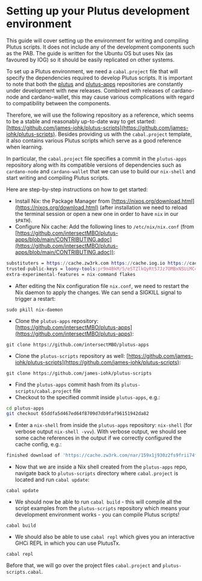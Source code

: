 # Setting up your Plutus development environment

This guide will cover setting up the environment for writing and compiling Plutus scripts. It does not include any of the development components such as the PAB. The guide is written for the Ubuntu OS but uses Nix (as favoured by IOG) so it should be easily replicated on other systems.

To set up a Plutus environment, we need a `cabal.project` file that will specify the dependencies required to develop Plutus scripts. It is important to note that both the [plutus](https://github.com/intersectMBO/plutus) and [plutus-apps](https://github.com/intersectMBO/plutus-apps) repositories are constantly under development with new releases. Combined with releases of cardano-node and cardano-wallet, this may cause various complications with regard to compatibility between the components.

Therefore, we will use the following repository as a reference, which seems to be a stable and reasonably up-to-date way to get started: [https://github.com/james-iohk/plutus-scripts](https://github.com/james-iohk/plutus-scripts). Besides providing us with the `cabal.project` template, it also contains various Plutus scripts which serve as a good reference when learning.

In particular, the `cabal.project` file specifies a commit in the `plutus-apps` repository along with its compatible versions of dependencies such as `cardano-node` and `cardano-wallet` that we can use to build our `nix-shell` and start writing and compiling Plutus scripts.

Here are step-by-step instructions on how to get started:

* Install Nix: the Package Manager from [https://nixos.org/download.html](https://nixos.org/download.html) (after installation we need to reload the terminal session or open a new one in order to have `nix` in our `$PATH`).
* Configure Nix cache: Add the following lines to `/etc/nix/nix.conf` (from [https://github.com/intersectMBO/plutus-apps/blob/main/CONTRIBUTING.adoc](https://github.com/intersectMBO/plutus-apps/blob/main/CONTRIBUTING.adoc)):

```nix
substituters = https://cache.zw3rk.com https://cache.iog.io https://cache.nixos.org/
trusted-public-keys = loony-tools:pr9m4BkM/5/eSTZlkQyRt57Jz7OMBxNSUiMC4FkcNfk= hydra.iohk.io:f/Ea+s+dFdN+3Y/G+FDgSq+a5NEWhJGzdjvKNGv0/EQ= cache.nixos.org-1:6NCHdD59X431o0gWypbMrAURkbJ16ZPMQFGspcDShjY=
extra-experimental-features = nix-command flakes
```

* After editing the Nix configuration file `nix.conf`, we need to restart the Nix daemon to apply the changes. We can send a SIGKILL signal to trigger a restart:

```
sudo pkill nix-daemon
```

* Clone the `plutus-apps` repository: [https://github.com/intersectMBO/plutus-apps](https://github.com/intersectMBO/plutus-apps):

```git
git clone https://github.com/intersectMBO/plutus-apps
```

* Clone the `plutus-scripts` repository as well: [https://github.com/james-iohk/plutus-scripts](https://github.com/james-iohk/plutus-scripts):

```git
git clone https://github.com/james-iohk/plutus-scripts
```

* Find the `plutus-apps` commit hash from its `plutus-scripts/cabal.project` file
* Checkout to the specified commit inside `plutus-apps`, e.g.:

```bash
cd plutus-apps
git checkout 65ddfa5d467ed64f8709d7db9faf96151942da82
```

* Enter a `nix-shell` from inside the `plutus-apps` repository: `nix-shell` (for verbose output `nix-shell -vvv`). With verbose output, we should see some cache references in the output if we correctly configured the cache config, e.g.:

```bash
finished download of 'https://cache.zw3rk.com/nar/159x1j930z2fs9frii74fsanza6h0hg0h35i2q825nj3qa43gp13.nar.zst'; curl status = 0, HTTP status = 200, body = 44600355 bytes
```

* Now that we are inside a Nix shell created from the `plutus-apps` repo, navigate back to `plutus-scripts` directory where `cabal.project` is located and run `cabal update`:

```
cabal update
```

* We should now be able to run `cabal build` - this will compile all the script examples from the `plutus-scripts` repository which means your development environment works - you can compile Plutus scripts!

```
cabal build
```

* We should also be able to use `cabal repl` which gives you an interactive GHCi REPL in which you can use PlutusTx.

```
cabal repl
```

Before that, we will go over the project files `cabal.project` and `plutus-scripts.cabal`.
